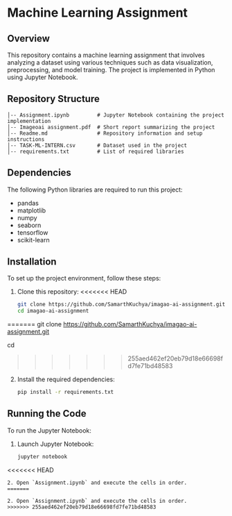 # Machine Learning Assignment

## Overview
This repository contains a machine learning assignment that involves analyzing a dataset using various techniques such as data visualization, preprocessing, and model training. The project is implemented in Python using Jupyter Notebook.

## Repository Structure
```
│-- Assignment.ipynb         # Jupyter Notebook containing the project implementation
│-- Imageoai assignment.pdf  # Short report summarizing the project
│-- Readme.md                # Repository information and setup instructions
│-- TASK-ML-INTERN.csv       # Dataset used in the project
│-- requirements.txt         # List of required libraries
```

## Dependencies
The following Python libraries are required to run this project:
- pandas
- matplotlib
- numpy
- seaborn
- tensorflow
- scikit-learn

## Installation
To set up the project environment, follow these steps:

1. Clone this repository:
<<<<<<< HEAD
   ```bash
   git clone https://github.com/SamarthKuchya/imagao-ai-assignment.git
   cd imagao-ai-assignment
   ```
=======
   git clone <https://github.com/SamarthKuchya/imagao-ai-assignment.git>

   cd <imagao-ai-assignment>

>>>>>>> 255aed462ef20eb79d18e66698fd7fe71bd48583
2. Install the required dependencies:
   ```bash
   pip install -r requirements.txt
   ```

## Running the Code
To run the Jupyter Notebook:
1. Launch Jupyter Notebook:
   ```bash
   jupyter notebook
<<<<<<< HEAD
   ```
2. Open `Assignment.ipynb` and execute the cells in order.
=======

2. Open `Assignment.ipynb` and execute the cells in order.
>>>>>>> 255aed462ef20eb79d18e66698fd7fe71bd48583
